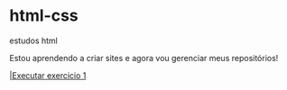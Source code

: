 # html-css
 estudos html

Estou aprendendo a criar sites e agora vou gerenciar meus repositórios!

<a href="https://igorcesargo.github.io/html-css/exercicios/ex002/index.html">|Executar exercicio 1</a>
